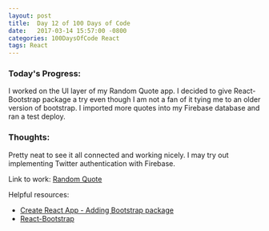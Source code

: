 ```yaml
---
layout: post
title:  Day 12 of 100 Days of Code
date:   2017-03-14 15:57:00 -0800
categories: 100DaysOfCode React
tags: React
---
```


### Today's Progress:
I worked on the UI layer of my Random Quote app. I decided to give React-Bootstrap package a try even though I am not a fan of it tying me to an older version of bootstrap. I imported more quotes into my Firebase database and ran a test deploy.

### Thoughts:
Pretty neat to see it all connected and working nicely. I may try out implementing Twitter authentication with Firebase.

Link to work:
[Random Quote](https://github.com/yenly/random_quote)

Helpful resources:
* [Create React App - Adding Bootstrap package](https://github.com/facebookincubator/create-react-app/blob/master/packages/react-scripts/template/README.md#adding-bootstrap)
* [React-Bootstrap](https://react-bootstrap.github.io/)

